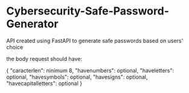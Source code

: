 # Cybersecurity-Safe-Password-Generator
API created using FastAPI to generate safe passwords based on users' choice

the body request should have:

{
  "caracterlen": ninimum 8, 
  "havenumbers": optional,
  "haveletters": optional,
  "havesymbols": optional,
  "havesigns": optional,
  "havecapitalletters": optional
}
